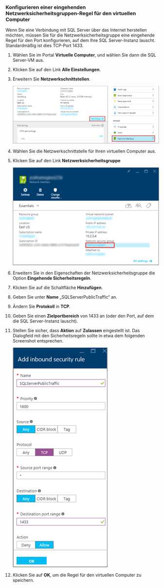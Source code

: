 ### Konfigurieren einer eingehenden Netzwerksicherheitsgruppen-Regel für den virtuellen Computer

Wenn Sie eine Verbindung mit SQL Server über das Internet herstellen möchten, müssen Sie für die Netzwerksicherheitsgruppe eine eingehende Regel für den Port konfigurieren, auf dem Ihre SQL Server-Instanz lauscht. Standardmäßig ist dies TCP-Port 1433.

1. Wählen Sie im Portal **Virtuelle Computer**, und wählen Sie dann die SQL Server-VM aus.

2. Klicken Sie auf den Link **Alle Einstellungen**.

3. Erweitern Sie **Netzwerkschnittstellen**.

	![Netzwerkschnittstelle](./media/virtual-machines-sql-server-connection-steps/rm-network-interface.png)

4. Wählen Sie die Netzwerkschnittstelle für Ihren virtuellen Computer aus.

4. Klicken Sie auf den Link **Netzwerksicherheitsgruppe**

	![Netzwerkschnittstelle](./media/virtual-machines-sql-server-connection-steps/rm-network-security-group.png)

6. Erweitern Sie in den Eigenschaften der Netzwerksicherheitsgruppe die Option **Eingehende Sicherheitsregeln**.

5. Klicken Sie auf die Schaltfläche **Hinzufügen**.

6. Geben Sie unter **Name** „SQLServerPublicTraffic“ an.

7. Ändern Sie **Protokoll** in **TCP**.

8. Geben Sie einen **Zielportbereich** von 1433 an (oder den Port, auf dem die SQL Server-Instanz lauscht).

9. Stellen Sie sicher, dass **Aktion** auf **Zulassen** eingestellt ist. Das Dialogfeld mit den Sicherheitsregeln sollte in etwa dem folgenden Screenshot entsprechen.

	![Netzwerksicherheitsregel](./media/virtual-machines-sql-server-connection-steps/rm-network-security-rule.png)

9. Klicken Sie auf **OK**, um die Regel für den virtuellen Computer zu speichern.

<!---HONumber=AcomDC_0107_2016-->